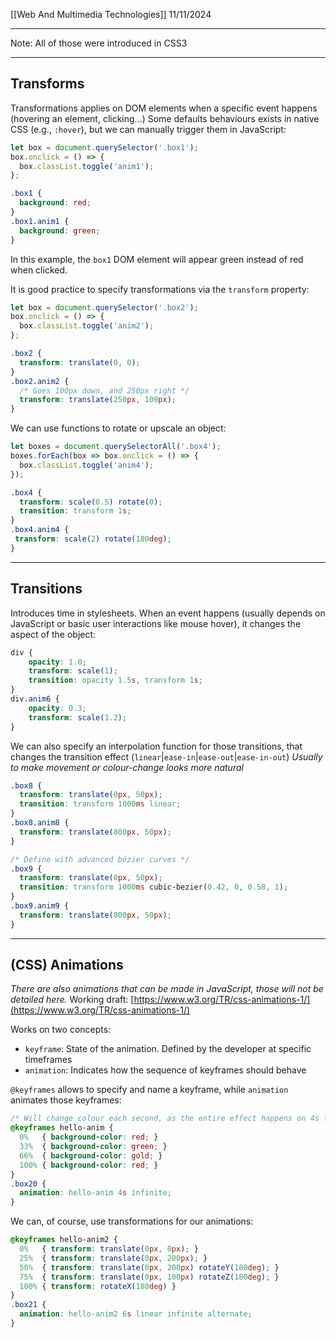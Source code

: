 [[Web And Multimedia Technologies]]
11/11/2024
****
Note: All of those were introduced in CSS3
****
## Transforms

Transformations applies on DOM elements when a specific event happens (hovering an element, clicking...)
Some defaults behaviours exists in native CSS (e.g., `:hover`), but we can manually trigger them in JavaScript:
```js
let box = document.querySelector('.box1');
box.onclick = () => {
  box.classList.toggle('anim1');
};
```

```css
.box1 {
  background: red;
}
.box1.anim1 {
  background: green;
}
```
In this example, the `box1` DOM element will appear green instead of red when clicked.

It is good practice to specify transformations via the `transform` property:
```js
let box = document.querySelector('.box2');
box.onclick = () => {
  box.classList.toggle('anim2');
};
```
```css
.box2 {
  transform: translate(0, 0);
}
.box2.anim2 {
  /* Goes 100px down, and 250px right */
  transform: translate(250px, 100px);
}
```


We can use functions to rotate or upscale an object:
```js
let boxes = document.querySelectorAll('.box4');
boxes.forEach(box => box.onclick = () => {
  box.classList.toggle('anim4');
});
```
```css
.box4 {
  transform: scale(0.5) rotate(0);
  transition: transform 1s;
} 
.box4.anim4 {
 transform: scale(2) rotate(180deg);
}
```


****
## Transitions

Introduces time in stylesheets. When an event happens (usually depends on JavaScript or basic user interactions like mouse hover), it changes the aspect of the object:
```css
div {
	opacity: 1.0;
	transform: scale(1);
	transition: opacity 1.5s, transform 1s;
}
div.anim6 {
	opacity: 0.3;
	transform: scale(1.2);
}
```

We can also specify an interpolation function for those transitions, that changes the transition effect (`linear`|`ease-in`|`ease-out`|`ease-in-out`)
	*Usually to make movement or colour-change looks more natural*
```css
.box8 {
  transform: translate(0px, 50px);
  transition: transform 1000ms linear;
}
.box8.anim8 {
  transform: translate(800px, 50px);
}

/* Define with advanced bézier curves */
.box9 {
  transform: translate(0px, 50px);
  transition: transform 1000ms cubic-bezier(0.42, 0, 0.58, 1);
}
.box9.anim9 {
  transform: translate(800px, 50px);
}
```


****
## (CSS) Animations
*There are also animations that can be made in JavaScript, those will not be detailed here.*
Working draft: [https://www.w3.org/TR/css-animations-1/](https://www.w3.org/TR/css-animations-1/)

Works on two concepts:
- `keyframe`: State of the animation. Defined by the developer at specific timeframes
- `animation`: Indicates how the sequence of keyframes should behave

`@keyframes` allows to specify and name a keyframe, while `animation` animates those keyframes:
```css
/* Will change colour each second, as the entire effect happens on 4s for 4 colours */
@keyframes hello-anim {
  0%   { background-color: red; }
  33%  { background-color: green; }
  66%  { background-color: gold; }
  100% { background-color: red; }
}
.box20 {
  animation: hello-anim 4s infinite;
}
```

We can, of course, use transformations for our animations:
```css
@keyframes hello-anim2 {
  0%   { transform: translate(0px, 0px); }
  25%  { transform: translate(0px, 200px); }
  50%  { transform: translate(0px, 200px) rotateY(180deg); }
  75%  { transform: translate(0px, 100px) rotateZ(180deg); }
  100% { transform: rotateX(180deg) }
}
.box21 {
  animation: hello-anim2 6s linear infinite alternate;
}
```



